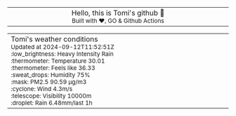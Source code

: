 
<div align="center">
<table>
<tbody>
<td align="center">
<img width="2000" height="0"><br>
Hello, this is Tomi's github 👋<br>
<sup>Built with ❤️, GO & Github Actions</sup><br>
<img width="2000" height="0">
</td>
</tbody>
</table>
</div>
<table>
<tbody>
<td align="left">
<img width="2000" height="0"><br>
Tomi's weather conditions<br>
<sup>Updated at 2024-09-12T11:52:51Z</sup><br>
<sup>:low_brightness: Heavy Intensity Rain</sup><br>
<sup>:thermometer: Temperature 30.01 </sup><br>
<sup>:thermometer: Feels like 36.33</sup><br>
<sup>:sweat_drops: Humidity 75%</sup><br>
<sup>:mask: PM2.5 90.59 μg/m3</sup><br>
<sup>:cyclone: Wind 4.3m/s </sup><br>
<sup>:telescope: Visibility 10000m </sup><br>
<sup>:droplet: Rain 6.48mm/last 1h </sup><br>
<img width="2000" height="0">
</td>
<td align="left">
<img width="2000" height="0"><br>
<br>
<img width="2000" height="0">
</td>
</tbody>
</table>
</div>
    